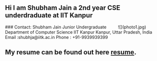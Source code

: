 <link rel="shortcut icon" href="iitk.jpg">

Hi I am Shubham Jain a 2nd year CSE underdraduate at IIT Kanpur 
----

<div style="float:right; margin-right:40px">![](photo1.jpg)</div>
### Contact:
	Shubham Jain 
	Junior Undergraduate 
	Department of Computer Science 
	IIT Kanpur 
	Kanpur, Uttar Pradesh, India 
	Email :shubhja@iitk.ac.in 
	Phone : +91-9939939399

<br>

My resume can be found out here [resume](resume.pdf).
---------